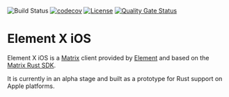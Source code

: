 ![Build Status](https://img.shields.io/github/workflow/status/vector-im/element-x-ios/Tests?style=flat-square)
[![codecov](https://codecov.io/gh/vector-im/element-x-ios/branch/develop/graph/badge.svg?token=AVIJB2MJU2)](https://codecov.io/gh/vector-im/element-x-ios)
[![License](https://img.shields.io/badge/License-Apache%202.0-yellowgreen.svg?style=flat-square)](https://opensource.org/licenses/Apache-2.0)
[![Quality Gate Status](https://sonarcloud.io/api/project_badges/measure?project=vector-im_element-x-ios&metric=alert_status)](https://sonarcloud.io/summary/new_code?id=vector-im_element-x-ios)

# Element X iOS

Element X iOS is a [Matrix](https://matrix.org/) client provided by [Element](https://element.io/) and based on the [Matrix Rust SDK](https://github.com/matrix-org/matrix-rust-sdk).

It is currently in an alpha stage and built as a prototype for Rust support on Apple platforms.
